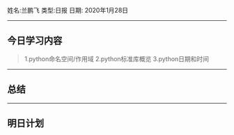 姓名:兰鹏飞 
类型:日报 
日期: 2020年1月28日

***
## 今日学习内容 ##
>1.python命名空间/作用域
>2.python标准库概览
>3.python日期和时间
***
## 总结 ##
***
## 明日计划 ##
